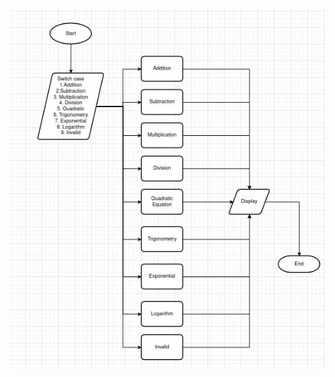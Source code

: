 ![alt text](https://github.com/99003572/Arya-Calculator/blob/main/2.%20Design/High%20Level%20Design/Structural%20Diagram/structural.jpeg)
